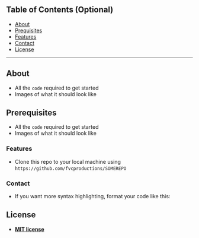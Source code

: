 
## Table of Contents (Optional)

- [About](#about)
- [Prequisites](#prerequisites)
- [Features](#features)
- [Contact](#contact)
- [License](#license)

---
## About

- All the `code` required to get started
- Images of what it should look like

## Prerequisites

- All the `code` required to get started
- Images of what it should look like

### Features

- Clone this repo to your local machine using `https://github.com/fvcproductions/SOMEREPO`

### Contact

- If you want more syntax highlighting, format your code like this:

## License

- **[MIT license](http://opensource.org/licenses/mit-license.php)**
